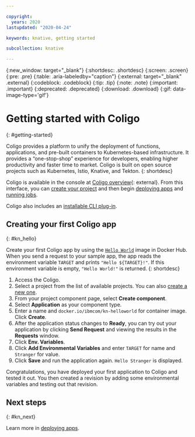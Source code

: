 ```yaml
---

copyright:
  years: 2020
lastupdated: "2020-04-24"

keywords: knative, getting started

subcollection: knative

---
```


{:new_window: target="_blank"}
{:shortdesc: .shortdesc}
{:screen: .screen}
{:pre: .pre}
{:table: .aria-labeledby="caption"}
{:external: target="_blank" .external}
{:codeblock: .codeblock}
{:tip: .tip}
{:note: .note}
{:important: .important}
{:deprecated: .deprecated}
{:download: .download}
{:gif: data-image-type='gif'}

# Getting started with Coligo 
{: #getting-started}

Coligo provides a platform to unify the deployment of functions, applications, and pre-built containers to Kubernetes-based infrastructure. It provides a “one-stop-shop” experience for developers, enabling higher productivity and faster time to market. Coligo is built on open source projects such as Kubernetes, Istio, Knative, and Tekton.
{: shortdesc}

Coligo is available in the console at [Coligo overview](https://dev.console.test.cloud.ibm.com/knative/overview){: external}. From this interface, you can [create your project](/docs/knative?topic=knative-manage-project) and then begin [deploying apps](/docs/knative?topic=knative-knative-deploy-app) and [running jobs](/docs/knative?topic=knative-kn-job-deploy).

Coligo also includes an [installable CLI plug-in](/docs/knative?topic=knative-kn-install-cli).


## Creating your first Coligo app
{: #kn_hello}

Create your first Coligo app by using the [`Hello World`](docker.io/ibmcom/kn-helloworld) image in Docker Hub. When you send a request to your sample app, the app reads the environment variable `TARGET` and prints `"Hello ${TARGET}!"`. If this environment variable is empty, `"Hello World!"` is returned.
{: shortdesc}

1. Access the Coligo.
2. Select a project from the list of available projects. You can also [create a new one](/docs/knative?topic=knative-manage-project).
3. From your project component page, select **Create component**.
4. Select **Application** as your component type. 
5. Enter a name and `docker.io/ibmcom/kn-helloworld` for container image. Click **Create**. 
6. After the application status changes to **Ready**, you can try out your application by clicking **Send Request** and viewing the results in the **Requests** window.
7. Click **Env. Variables**.
8. Click **Add Environmental Variables** and enter `TARGET` for name and `Stranger` for value. 
9. Click **Save** and run the application again. `Hello Stranger` is displayed.

Congratulations, you have deployed your first application to Coligo and tested it out. You then created a revision by adding some environmental variables and testing out that revision.

## Next steps
{: #kn_next}

Learn more in [deploying apps](/docs/knative?topic=knative-knative-deploy-app).
